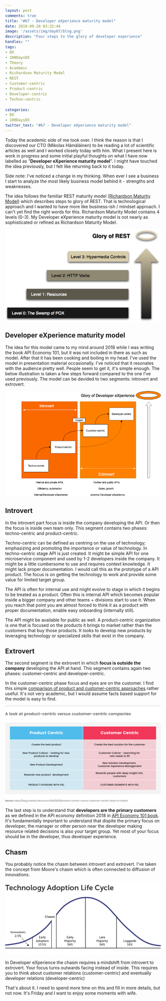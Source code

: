 ```yaml
---
layout: post
comments: true
title: "#67 - Developer eXperience maturity model"
date: 2019-09-20 03:32:44
image: '/assets/img/day67/blog.png'
description: "Four steps to the glory of developer experience"
handles: "" 
tags:
- DX 
- 100DaysDX
- Theory
- Academic
- Richardson Maturity Model
- REST
- Customer-centric
- Product-centric
- Developer-centric
- Techno-centric

categories:
- DX
- 100DaysDX
twitter_text: "#67 - Developer eXperience maturity model"
---
```


Today the acedemic side of me took over. I think the reason is that I discovered our CTO (Mikolas Hämäläinen) to be reading a lot of scientific articles as well and I worked closely today with him. What I present here is work in progress and some initial playful thoughts on what I have now labelled as "**Developer eXperience maturity model**". I might have touched the idea previously, but I felt like returning back to it today. 

Side note: I've noticed a change in my thinking. When ever I see a business I start to analyze the most likely business model behind it - strengths and weaknesses.  

The idea follows the familiar REST maturity model ([Richardson Maturity Model](https://martinfowler.com/articles/richardsonMaturityModel.html)) which describes steps to glory of REST. That is technological approach and I wanted to have more like business-ish / mindset approach. I can't yet find the right words for this. Richardson Maturity Model contains 4 levels (0-3). My Developer eXperience maturity model is not nearly as sophisticated or refined as Richardson Maturity Model.   

<img itemprop="image" src="/assets/img/day67/rest-stages.png" alt="{{site.name}}"/>

## Developer eXperience maturity model
 
The idea for this model came to my mind around 2018 while I was writing the book API Economy 101, but it was not included in there as such as model. After that it has been cooking and boiling in my head. I've used the model in presentation material occasionally. I've noticed that it resonates with the audience pretty well. People seem to get it, it's simple enough. The below illustration is taken a few steps forward compared to the one I've used previously.  The model can be devided to two segments: introvert and extrovert.  

<img itemprop="image" src="/assets/img/day67/stages.png" alt="{{site.name}}"/>

## Introvert 

In the introvert part focus is inside the company developing the API. Or then the focus is inside own team only. This segment contains two phases: techno-centric and product-centric. 

Techno-centric can be defined as centring on the use of technology; emphasizing and promoting the importance or value of technology. In techno-centric stage API is just created. It might be simple API for one microservice component and used by 1-2 developers inside the company. It might be a little cumbersome to use and requires context knowledge. It might lack proper documentation. I would call this as the prototype of a API product. The focus is on getting the technology to work and provide some value for limited target group. 

The API is often for internal use and might evolve to stage in which it begins to be treated as a product. Often this is internal API which becomes popular inside a bigger company and other teams + divisions start to use it. When you reach that point you are almost forced to think it as a product with proper documentation, enable easy onboarding (internally still).  

The API might be available for public as well. A product-centric organization is one that is focused on the products it brings to market rather than the customers that buy those products. It looks to develop new products by leveraging technology or specialized skills that exist in the company.

## Extrovert

The second segment is the extrovert in which **focus is outside the company** developing the API at hand. This segment contains again two phases: customer-centric and developer-centric. 

In the customer-centric phase focus and eyes are on the customer. I find this simple [comparison of product and customer-centric approaches](https://www.regalix.com/insights/from-product-centric-to-customer-centric-a-way-forward) rather useful. It's not very academic, but I would assume facts based support for the model is easy to find. 

<img itemprop="image" src="/assets/img/day67/product.png" alt="{{site.name}}"/>

The last step is to understand that **developers are the primary customers** as we defined in the API economy definition 2018 in [API Economy 101 book](https://www.amazon.com/API-Economy-101-Jarkko-Moilanen/dp/9528008496). It's fundamentally important to understand that dispite the primary focus on developer, the manager or other person near the developer making resource related decisions is also your target group. Yet most of your focus should be in the developer, thus developer experience. 

## Chasm

You probably notice the chasm between introvert and extrovert. I've taken the concept from Moore's chasm which is often connected to diffusion of innovations. 

<img itemprop="image" src="/assets/img/day67/adoption.jpeg" alt="{{site.name}}"/>

In Developer eXperience the chasm requires a mindshift from introvert to extrovert. Your focus turns outwards facing instead of inside. This requires you to think about customer relations (customer-centric) and eventually developer relations (developer-centric)

That's about it. I need to spend more time on this and fill in more details, but not now. It's Friday and I want to enjoy some moments with wife. 